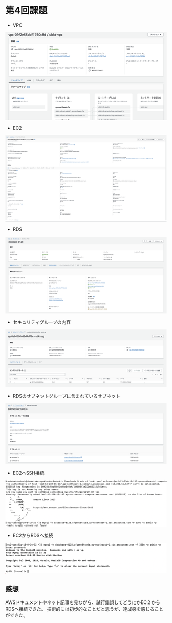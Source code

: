# 第4回課題

* VPC

![VPC](vpc.png)

* EC2

![EC2](ec20128.png)

* RDS
  
![rds](rds0128.png)

* セキュリティグループの内容
  
![sg](sg0128.png)

* RDSのサブネットグループに含まれているサブネット
  
![subnet](subnet0128.png)

* EC2へSSH接続
  
![ec2_ssh](ssh0128.png)

* EC2からRDSへ接続
  
![ec2_rds](sql0128.png)

## 感想
 AWSドキュメントやネット記事を見ながら、試行錯誤してどうにかEC２からRDSへ接続できた。
 技術的には初歩的なことだと思うが、達成感を感じることができた。
